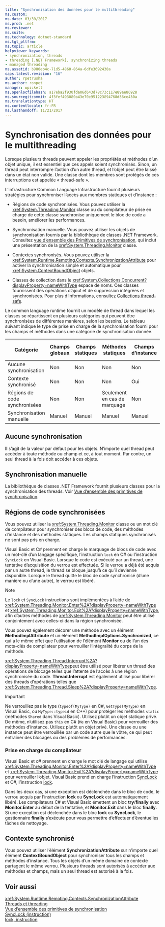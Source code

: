 ```yaml
---
title: "Synchronisation des données pour le multithreading"
ms.custom: 
ms.date: 03/30/2017
ms.prod: .net
ms.reviewer: 
ms.suite: 
ms.technology: dotnet-standard
ms.tgt_pltfrm: 
ms.topic: article
helpviewer_keywords:
- synchronization, threads
- threading [.NET Framework], synchronizing threads
- managed threading
ms.assetid: b980eb4c-71d5-4860-864a-6dfe3692430a
caps.latest.revision: "16"
author: rpetrusha
ms.author: ronpet
manager: wpickett
ms.openlocfilehash: a17eba2f930fda06d643d78c73c117e89ae86928
ms.sourcegitcommit: 4f3fef493080a43e70e951223894768d36ce430a
ms.translationtype: HT
ms.contentlocale: fr-FR
ms.lasthandoff: 11/21/2017
---
```

# <a name="synchronizing-data-for-multithreading"></a>Synchronisation des données pour le multithreading
Lorsque plusieurs threads peuvent appeler les propriétés et méthodes d’un objet unique, il est essentiel que ces appels soient synchronisés. Sinon, un thread peut interrompre l’action d’un autre thread, et l’objet peut être laissé dans un état non valide. Une classe dont les membres sont protégés de ces interruptions est appelée « thread-safe ».  
  
 L’infrastructure Common Language Infrastructure fournit plusieurs stratégies pour synchroniser l’accès aux membres statiques et d’instance :  
  
-   Régions de code synchronisées. Vous pouvez utiliser la <xref:System.Threading.Monitor> classe ou du compilateur de prise en charge de cette classe synchronise uniquement le bloc de code a besoin, améliorer les performances.  
  
-   Synchronisation manuelle. Vous pouvez utiliser les objets de synchronisation fournis par la bibliothèque de classes .NET Framework. Consultez [vue d’ensemble des Primitives de synchronisation](../../../docs/standard/threading/overview-of-synchronization-primitives.md), qui inclut une présentation de la <xref:System.Threading.Monitor> classe.  
  
-   Contextes synchronisés. Vous pouvez utiliser la <xref:System.Runtime.Remoting.Contexts.SynchronizationAttribute> pour activer la synchronisation simple et automatique pour <xref:System.ContextBoundObject> objets.  
  
-   Classes de collection dans le <xref:System.Collections.Concurrent?displayProperty=nameWithType> espace de noms. Ces classes fournissent des opérations d’ajout et de suppression intégrées et synchronisées. Pour plus d’informations, consultez [Collections thread-safe](../../../docs/standard/collections/thread-safe/index.md).  
  
 Le common language runtime fournit un modèle de thread dans lequel les classes se répartissent en plusieurs catégories qui peuvent être synchronisées de différentes manières, selon les besoins. Le tableau suivant indique le type de prise en charge de la synchronisation fourni pour les champs et méthodes dans une catégorie de synchronisation donnée.  
  
|Catégorie|Champs globaux|Champs statiques|Méthodes statiques|Champs d’instance|Méthodes d’instance|Blocs de code spécifiques|  
|--------------|-------------------|-------------------|--------------------|---------------------|----------------------|--------------------------|  
|Aucune synchronisation|Non|Non|Non|Non|Non|Non|  
|Contexte synchronisé|Non|Non|Non|Oui|Oui|Non|  
|Régions de code synchronisées|Non|Non|Seulement en cas de marquage|Non|Seulement en cas de marquage|Seulement en cas de marquage|  
|Synchronisation manuelle|Manuel|Manuel|Manuel|Manuel|Manuel|Manuel|  
  
## <a name="no-synchronization"></a>Aucune synchronisation  
 Il s’agit de la valeur par défaut pour les objets. N’importe quel thread peut accéder à toute méthode ou champ et ce, à tout moment. Par contre, un seul thread à la fois doit accéder à ces objets.  
  
## <a name="manual-synchronization"></a>Synchronisation manuelle  
 La bibliothèque de classes .NET Framework fournit plusieurs classes pour la synchronisation des threads. Voir [Vue d’ensemble des primitives de synchronisation](../../../docs/standard/threading/overview-of-synchronization-primitives.md).  
  
## <a name="synchronized-code-regions"></a>Régions de code synchronisées  
 Vous pouvez utiliser la <xref:System.Threading.Monitor> classe ou un mot clé de compilateur pour synchroniser des blocs de code, des méthodes d’instance et des méthodes statiques. Les champs statiques synchronisés ne sont pas pris en charge.  
  
 Visual Basic et C# prennent en charge le marquage de blocs de code avec un mot-clé d’un langage spécifique, l’instruction `lock` en C# ou l’instruction `SyncLock` en Visual Basic. Lorsque le code est exécuté par un thread, une tentative d’acquisition du verrou est effectuée. Si le verrou a déjà été acquis par un autre thread, le thread se bloque jusqu’à ce qu’il devienne disponible. Lorsque le thread quitte le bloc de code synchronisé (d’une manière ou d’une autre), le verrou est libéré.  
  
> [!NOTE]
>  Le `lock` et `SyncLock` instructions sont implémentées à l’aide de <xref:System.Threading.Monitor.Enter%2A?displayProperty=nameWithType> et <xref:System.Threading.Monitor.Exit%2A?displayProperty=nameWithType>, afin d’autres méthodes de <xref:System.Threading.Monitor> peut être utilisé conjointement avec celles-ci dans la région synchronisée.  
  
 Vous pouvez également décorer une méthode avec un élément **MethodImplAttribute** et un élément **MethodImplOptions.Synchronized**, ce qui a le même effet que l’utilisation de l’élément **Monitor** ou de l’un des mots-clés de compilateur pour verrouiller l’intégralité du corps de la méthode.  
  
 <xref:System.Threading.Thread.Interrupt%2A?displayProperty=nameWithType>peut être utilisé pour libérer un thread des opérations de blocage telles que l’attente de l’accès à une région synchronisée du code. **Thread.Interrupt** est également utilisé pour libérer des threads d’opérations telles que <xref:System.Threading.Thread.Sleep%2A?displayProperty=nameWithType>.  
  
> [!IMPORTANT]
>  Ne verrouillez pas le type (`typeof(MyType)` en C#, `GetType(MyType)` en Visual Basic, ou `MyType::typeid` en C++) pour protéger les méthodes `static` (méthodes `Shared` dans Visual Basic). Utilisez plutôt un objet statique privé. De même, n’utilisez pas `this` en C# (`Me` en Visual Basic) pour verrouiller des méthodes d’instance. Utilisez plutôt un objet privé. Une classe ou une instance peut être verrouillée par un code autre que le vôtre, ce qui peut entraîner des blocages ou des problèmes de performances.  
  
### <a name="compiler-support"></a>Prise en charge du compilateur  
 Visual Basic et c# prennent en charge le mot clé de langage qui utilise <xref:System.Threading.Monitor.Enter%2A?displayProperty=nameWithType> et <xref:System.Threading.Monitor.Exit%2A?displayProperty=nameWithType> pour verrouiller l’objet. Visual Basic prend en charge l’instruction [SyncLock](~/docs/visual-basic/language-reference/statements/synclock-statement.md) et C#, l’instruction [lock](~/docs/csharp/language-reference/keywords/lock-statement.md).  
  
 Dans les deux cas, si une exception est déclenchée dans le bloc de code, le verrou acquis par l’instruction **lock** ou **SyncLock** est automatiquement libéré. Les compilateurs C# et Visual Basic émettent un bloc **try**/**finally** avec **Monitor.Enter** au début de la tentative, et **Monitor.Exit** dans le bloc **finally**. Si une exception est déclenchée dans le bloc **lock** ou **SyncLock**, le gestionnaire **finally** s’exécute pour vous permettre d’effectuer d’éventuelles tâches de nettoyage.  
  
## <a name="synchronized-context"></a>Contexte synchronisé  
 Vous pouvez utiliser l’élément **SynchronizationAttribute** sur n’importe quel élément **ContextBoundObject** pour synchroniser tous les champs et méthodes d’instance. Tous les objets d’un même domaine de contexte partagent le même verrou. Plusieurs threads sont autorisés à accéder aux méthodes et champs, mais un seul thread est autorisé à la fois.  
  
## <a name="see-also"></a>Voir aussi  
 <xref:System.Runtime.Remoting.Contexts.SynchronizationAttribute>  
 [Threads et threading](../../../docs/standard/threading/threads-and-threading.md)  
 [Vue d’ensemble des primitives de synchronisation](../../../docs/standard/threading/overview-of-synchronization-primitives.md)  
 [SyncLock (instruction)](~/docs/visual-basic/language-reference/statements/synclock-statement.md)  
 [lock, instruction](~/docs/csharp/language-reference/keywords/lock-statement.md)
